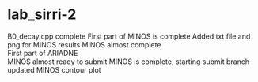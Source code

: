 # lab_sirri-2
B0_decay.cpp complete
First part of MINOS is complete
Added txt file and png for MINOS results
MINOS almost complete <br/>
First part of ARIADNE <br/>
MINOS almost ready to submit
MINOS is complete, starting submit branch
updated MINOS contour plot
